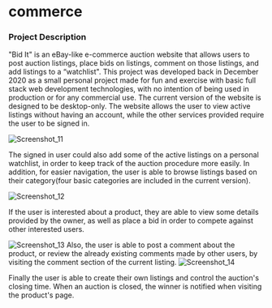 # commerce
### Project Description

"Bid It" is an eBay-like e-commerce auction website that allows users to post auction listings, place bids on listings, comment on those listings, and add listings to a “watchlist". This project was developed back in December 2020 as a small personal project made for fun and exercise with basic full stack web development technologies, with no intention of being used in production or for any commercial use. The current version of the website is designed to be desktop-only. 
The website allows the user to view active listings without having an account, while the other services provided require the user to be signed in.

![Screenshot_11](https://user-images.githubusercontent.com/47897459/229382466-6239a7d0-cd84-4d88-9534-46162c6b2924.png)


The signed in user could also add some of the active listings on a personal watchlist, in order to keep track of the auction procedure more easily. In addition, for easier navigation, the user is able to browse listings based on their category(four basic categories are included in the current version). 


![Screenshot_12](https://user-images.githubusercontent.com/47897459/229383014-68559dd3-2d35-4b5e-9047-8fcc6e846fed.png)

If the user is interested about a product, they are able to view some details provided by the owner, as well as place a bid in order to compete against other interested users.

![Screenshot_13](https://user-images.githubusercontent.com/47897459/229382828-ab97799e-c917-4049-b934-77d4ed93d297.png)
 Also, the user is able to post a comment about the product, or review the already existing comments made by other users, by visiting the comment section of the current listing.
![Screenshot_14](https://user-images.githubusercontent.com/47897459/229383111-93d27d8c-7a13-4075-864a-00c32aabae7f.png)

Finally the user is able to create their own listings and control the auction's closing time. When an auction is closed, the winner is notified when visiting the product's page.



